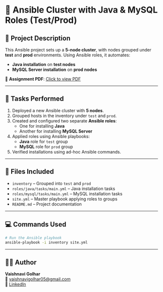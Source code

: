 # 📘 Ansible Cluster with Java & MySQL Roles (Test/Prod)

## 📝 Project Description

This Ansible project sets up a **5-node cluster**, with nodes grouped under **test** and **prod** environments. Using Ansible roles, it automates:
- **Java installation** on **test nodes**
- **MySQL Server installation** on **prod nodes**

📄 **Assignment PDF**: [Click to view PDF](https://github.com/Vaishnavi-Golhar/DevOps-Projects/blob/main/ansible-5node-cluster-test-prod-java-mysql/ansible-5node-cluster-test-prod-java-mysql.pdf)

---

## 🧪 Tasks Performed

1. Deployed a new Ansible cluster with **5 nodes**.
2. Grouped hosts in the inventory under `test` and `prod`.
3. Created and configured two separate **Ansible roles**:
   - One for installing **Java**
   - Another for installing **MySQL Server**
4. Applied roles using Ansible playbooks:
   - **Java** role for `test` group
   - **MySQL** role for `prod` group
5. Verified installations using ad-hoc Ansible commands.

---

## 📂 Files Included

- `inventory` – Grouped into `test` and `prod`
- `roles/java/tasks/main.yml` – Java installation tasks
- `roles/mysql/tasks/main.yml` – MySQL installation tasks
- `site.yml` – Master playbook applying roles to groups
- `README.md` – Project documentation

---

## 💻 Commands Used

```bash
# Run the Ansible playbook
ansible-playbook -i inventory site.yml
```

---

## 👩‍💼 Author

**Vaishnavi Golhar**  
📧 vaishnavigolhar05@gmail.com  
🔗 [LinkedIn](https://www.linkedin.com/in/vaishnavigolhar/)


